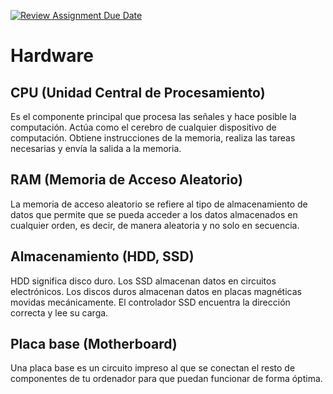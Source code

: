 [![Review Assignment Due Date](https://classroom.github.com/assets/deadline-readme-button-22041afd0340ce965d47ae6ef1cefeee28c7c493a6346c4f15d667ab976d596c.svg)](https://classroom.github.com/a/sTWg933Z)

# Hardware
## CPU (Unidad Central de Procesamiento)
Es el componente principal que procesa las señales y hace posible la computación. Actúa como el cerebro de cualquier dispositivo de computación. Obtiene instrucciones de la memoria, realiza las tareas necesarias y envía la salida a la memoria.

## RAM (Memoria de Acceso Aleatorio)
La memoria de acceso aleatorio se refiere al tipo de almacenamiento de datos que permite que se pueda acceder a los datos almacenados en cualquier orden, es decir, de manera aleatoria y no solo en secuencia.

## Almacenamiento (HDD, SSD)
HDD significa disco duro. Los SSD almacenan datos en circuitos electrónicos. Los discos duros almacenan datos en placas magnéticas movidas mecánicamente. El controlador SSD encuentra la dirección correcta y lee su carga.

## Placa base (Motherboard)
Una placa base es un circuito impreso al que se conectan el resto de componentes de tu ordenador para que puedan funcionar de forma óptima.

